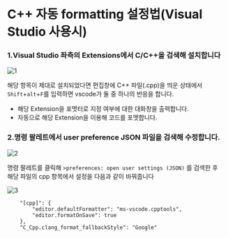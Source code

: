 # C++ 자동 formatting 설정법(Visual Studio 사용시)

### 1.Visual Studio 좌측의 Extensions에서 C/C++을 검색해 설치합니다
![1](https://github.com/14hhan/software-engineering-hw3/assets/53640976/3186904e-0e64-4030-a514-277216c3df3b)

해당 항목이 제대로 설치되었다면 편집창에 C++ 파일(.cpp)을 띄운 상태에서  
`Shift`+`alt`+`F`를 입력하면 vscode가 둘 중 하나의 반응을 합니다.
- 해당 Extension을 포멧터로 지정 여부에 대한 대화창을 출력합니다. 
- 자동으로 해당 Extension을 이용해 코드를 포멧합니다. 

### 2.명령 팔레트에서 user preference JSON 파일을 검색해 수정합니다. 

![2](https://github.com/14hhan/software-engineering-hw3/assets/53640976/117c7e1d-873a-41ca-b342-6a8abefb9ecf)

명령 팔레트를 클릭해 `>preferences: open user settings (JSON)` 를 검색한 후  
해당 파일의 cpp 항목에서 설정을 다음과 같이 바꿔줍니다

![3](https://github.com/14hhan/software-engineering-hw3/assets/53640976/0c33bec2-eb0a-41bd-9251-a5e53ffe32b5)

```
    "[cpp]": {
        "editor.defaultFormatter": "ms-vscode.cpptools",
        "editor.formatOnSave": true
    },
    "C_Cpp.clang_format_fallbackStyle": "Google"
```
